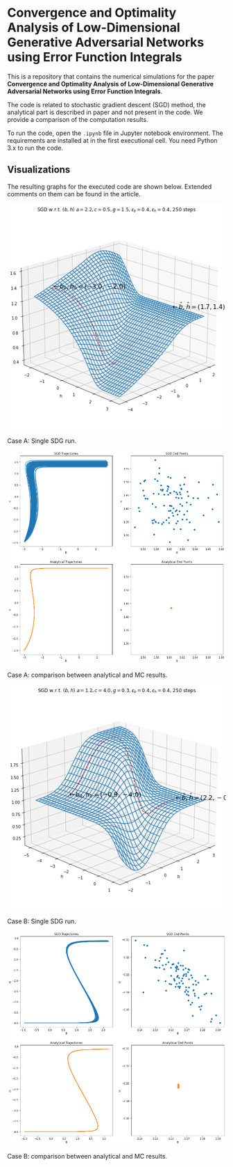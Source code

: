 # Convergence and Optimality Analysis of Low-Dimensional Generative Adversarial Networks using Error Function Integrals

This is a repository that contains the numerical simulations for the paper
__Convergence and Optimality Analysis of Low-Dimensional Generative Adversarial
Networks using Error Function Integrals__.

The code is related to stochastic gradient descent (SGD) method, the analytical
part is described in paper and not present in the code. We provide a comparison
of the computation results.

To run the code, open the `.ipynb` file in Jupyter notebook environment. The
requirements are installed at in the first executional cell. You need Python
3.x to run the code.

## Visualizations 
The resulting graphs for the executed code are shown below. Extended comments
on them can be found in the article.

![case a single](content/case_a_surface_single_run.png)

Case A: Single SDG run.

![case a plot](content/case_a.png)

Case A: comparison between analytical and MC results.

![case b single](content/case_b_surface_single_run.png)

Case B: Single SDG run.

![case b plot](content/case_b.png)

Case B: comparison between analytical and MC results.
